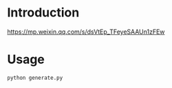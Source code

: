 # Introduction
https://mp.weixin.qq.com/s/dsVtEp_TFeyeSAAUn1zFEw

# Usage
```sh
python generate.py
```